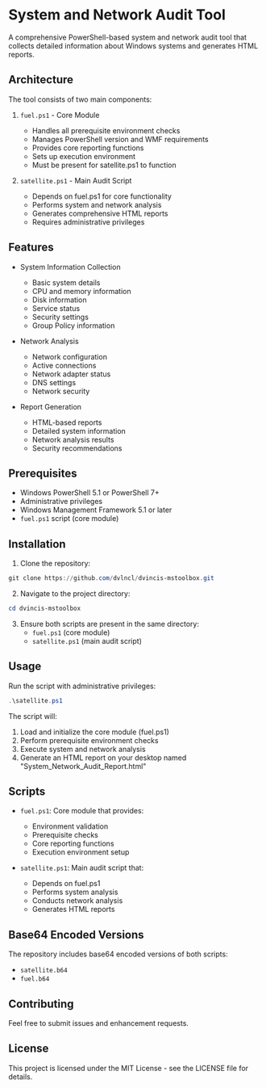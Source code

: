 # System and Network Audit Tool

A comprehensive PowerShell-based system and network audit tool that collects detailed information about Windows systems and generates HTML reports.

## Architecture

The tool consists of two main components:

1. `fuel.ps1` - Core Module
   - Handles all prerequisite environment checks
   - Manages PowerShell version and WMF requirements
   - Provides core reporting functions
   - Sets up execution environment
   - Must be present for satellite.ps1 to function

2. `satellite.ps1` - Main Audit Script
   - Depends on fuel.ps1 for core functionality
   - Performs system and network analysis
   - Generates comprehensive HTML reports
   - Requires administrative privileges

## Features

- System Information Collection
  - Basic system details
  - CPU and memory information
  - Disk information
  - Service status
  - Security settings
  - Group Policy information

- Network Analysis
  - Network configuration
  - Active connections
  - Network adapter status
  - DNS settings
  - Network security

- Report Generation
  - HTML-based reports
  - Detailed system information
  - Network analysis results
  - Security recommendations

## Prerequisites

- Windows PowerShell 5.1 or PowerShell 7+
- Administrative privileges
- Windows Management Framework 5.1 or later
- `fuel.ps1` script (core module)

## Installation

1. Clone the repository:
```powershell
git clone https://github.com/dvlncl/dvincis-mstoolbox.git
```

2. Navigate to the project directory:
```powershell
cd dvincis-mstoolbox
```

3. Ensure both scripts are present in the same directory:
   - `fuel.ps1` (core module)
   - `satellite.ps1` (main audit script)

## Usage

Run the script with administrative privileges:
```powershell
.\satellite.ps1
```

The script will:
1. Load and initialize the core module (fuel.ps1)
2. Perform prerequisite environment checks
3. Execute system and network analysis
4. Generate an HTML report on your desktop named "System_Network_Audit_Report.html"

## Scripts

- `fuel.ps1`: Core module that provides:
  - Environment validation
  - Prerequisite checks
  - Core reporting functions
  - Execution environment setup

- `satellite.ps1`: Main audit script that:
  - Depends on fuel.ps1
  - Performs system analysis
  - Conducts network analysis
  - Generates HTML reports

## Base64 Encoded Versions

The repository includes base64 encoded versions of both scripts:
- `satellite.b64`
- `fuel.b64`

## Contributing

Feel free to submit issues and enhancement requests.

## License

This project is licensed under the MIT License - see the LICENSE file for details. 